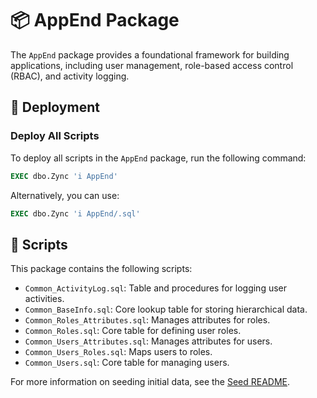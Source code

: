 # 📦 AppEnd Package

The `AppEnd` package provides a foundational framework for building applications, including user management, role-based access control (RBAC), and activity logging.

## 🚀 Deployment

### Deploy All Scripts
To deploy all scripts in the `AppEnd` package, run the following command:
```sql
EXEC dbo.Zync 'i AppEnd'
```
Alternatively, you can use:
```sql
EXEC dbo.Zync 'i AppEnd/.sql'
```

## 📜 Scripts

This package contains the following scripts:
- `Common_ActivityLog.sql`: Table and procedures for logging user activities.
- `Common_BaseInfo.sql`: Core lookup table for storing hierarchical data.
- `Common_Roles_Attributes.sql`: Manages attributes for roles.
- `Common_Roles.sql`: Core table for defining user roles.
- `Common_Users_Attributes.sql`: Manages attributes for users.
- `Common_Users_Roles.sql`: Maps users to roles.
- `Common_Users.sql`: Core table for managing users.

For more information on seeding initial data, see the [Seed README](Seed/README.md).
